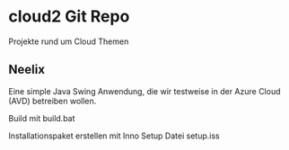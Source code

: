 # cloud2 Git Repo

Projekte rund um Cloud Themen

## Neelix

Eine simple Java Swing Anwendung, die wir testweise in der Azure Cloud (AVD)
betreiben wollen.

Build mit build.bat

Installationspaket erstellen mit Inno Setup Datei setup.iss
